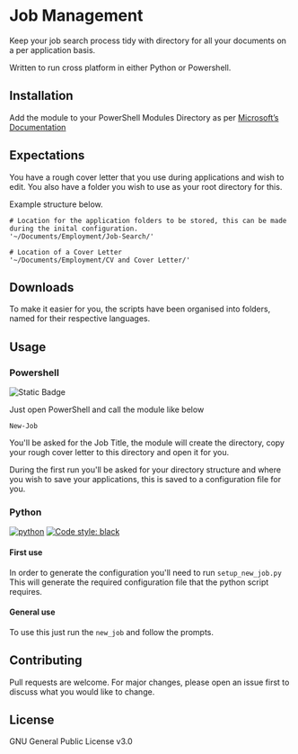 # Job Management

Keep your job search process tidy with directory for all your documents on a per application basis.

Written to run cross platform in either Python or Powershell. 
## Installation

Add the module to your PowerShell Modules Directory as per [Microsoft’s Documentation](https://docs.microsoft.com/en-us/powershell/scripting/developer/module/installing-a-powershell-module?view=powershell-7.1/) 

## Expectations

You have a rough cover letter that you use during applications and wish to edit. You also have a folder you wish to use as your root directory for this. 

Example structure below.

```
# Location for the application folders to be stored, this can be made during the inital configuration.  
'~/Documents/Employment/Job-Search/'

# Location of a Cover Letter
'~/Documents/Employment/CV and Cover Letter/'
```
## Downloads
To make it easier for you, the scripts have been organised into folders, named for their respective languages. 


## Usage
### Powershell
![Static Badge](https://img.shields.io/badge/PWSH%20Version%20-%207-blue)

Just open PowerShell and call the module like below 
```
New-Job
```
You'll be asked for the Job Title, the module will create the directory, copy your rough cover letter to this directory and open it for you. 

During the first run you'll be asked for your directory structure and where you wish to save your applications, this is saved to a configuration file for you. 
### Python 
[![python](https://img.shields.io/badge/Python-3.11-3776AB.svg?style=flat&logo=python&logoColor=white)](https://www.python.org)
[![Code style: black](https://img.shields.io/badge/code%20style-black-000000.svg)](https://github.com/psf/black)

#### First use
In order to generate the configuration you'll need to run `setup_new_job.py` This will generate the required configuration file that the python script requires. 

#### General use
To use this just run the `new_job` and follow the prompts. 


## Contributing
Pull requests are welcome. For major changes, please open an issue first to discuss what you would like to change.


## License
GNU General Public License v3.0 
